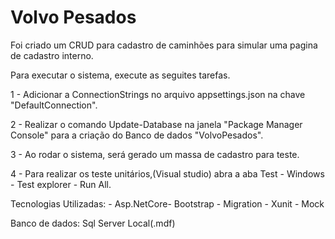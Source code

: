# Volvo Pesados

Foi criado um CRUD para cadastro de caminhões para simular uma pagina de cadastro interno.

Para executar o sistema, execute as seguites tarefas.

1 - Adicionar a ConnectionStrings no arquivo appsettings.json na chave "DefaultConnection".

2 - Realizar o comando Update-Database na janela "Package Manager Console" para a criação do Banco de dados "VolvoPesados".

3 - Ao rodar o sistema, será gerado um massa de cadastro para teste.

4 - Para realizar os teste unitários,(Visual studio) abra a aba Test - Windows - Test explorer - Run All.


Tecnologias Utilizadas: - Asp.NetCore- Bootstrap - Migration - Xunit - Mock

Banco de dados: Sql Server Local(.mdf)

